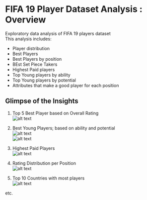 # FIFA 19 Player Dataset Analysis : Overview
Exploratory data analysis of FIFA 19 players dataset<br>
This analysis includes:<br>
* Player distribution
* Best Players
* Best Players by position
* BEst Set Piece Takers
* Highest Paid players
* Top Young players by ability
* Top Young players by potential
* Attributes that make a good player for each position

## Glimpse of the Insights
1. Top 5 Best Player based on Overall Rating<br>
![alt text](https://github.com/ramafhgit/fifa19-eda/blob/main/bestplay.png "best play")<br>

2. Best Young Players; based on ability and potential<br>
![alt text](https://github.com/ramafhgit/fifa19-eda/blob/main/bestyouthability.png "youth ability")<br>
![alt text](https://github.com/ramafhgit/fifa19-eda/blob/main/bestpot.png "youth pot")<br>

3. Highest Paid Players<br>
![alt text](https://github.com/ramafhgit/fifa19-eda/blob/main/highest%20paid.png "highest paid")<br>

4. Rating Distribution per Position<br>
![alt text](https://github.com/ramafhgit/fifa19-eda/blob/main/avg%20rat%20pos.png "avg rat")<br>

5. Top 10 Countries with most players<br>
![alt text](https://github.com/ramafhgit/fifa19-eda/blob/main/country%20most%20ply.png "most ply")<br>

etc.

